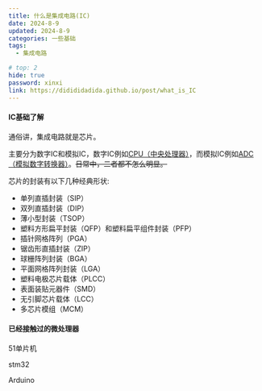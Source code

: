 ```yaml
---
title: 什么是集成电路(IC)
date: 2024-8-9
updated: 2024-8-9
categories: 一些基础
tags:
  - 集成电路

# top: 2
hide: true
password: xinxi
link: https://didididadida.github.io/post/what_is_IC
---
```

#### IC基础了解

通俗讲，集成电路就是芯片。

主要分为数字IC和模拟IC，数字IC例如[CPU（中央处理器）](https://list.szlcsc.com/catalog/11329.html)，而模拟IC例如[ADC（模拟数字转换器）](https://list.szlcsc.com/catalog/614.html)。~~日常中，二者都不怎么明显。~~

芯片的封装有以下几种经典形状:

- 单列直插封装（SIP）
- 双列直插封装（DIP）
- 薄小型封装（TSOP）
- 塑料方形扁平封装（QFP）和塑料扁平组件封装（PFP）
- 插针网格阵列（PGA）
- 锯齿形直插封装（ZIP）
- 球栅阵列封装（BGA）
- 平面网格阵列封装（LGA）
- 塑料电极芯片载体（PLCC）
- 表面装贴元器件（SMD）
- 无引脚芯片载体（LCC）
- 多芯片模组（MCM）

#### 已经接触过的微处理器
51单片机

stm32

Arduino

